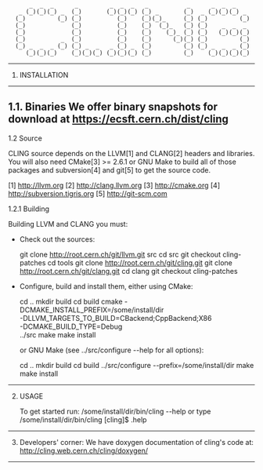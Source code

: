           _  _  _      _         _  _  _   _           _      _  _  _
       _ (_)(_)(_) _  (_)       (_)(_)(_) (_) _       (_)  _ (_)(_)(_) _
      (_)         (_) (_)          (_)    (_)(_)_     (_) (_)         (_)
      (_)             (_)          (_)    (_)  (_)_   (_) (_)    _  _  _
      (_)             (_)          (_)    (_)    (_)_ (_) (_)   (_)(_)(_)
      (_)          _  (_)          (_)    (_)      (_)(_) (_)         (_)
      (_) _  _  _ (_) (_) _  _   _ (_) _  (_)         (_) (_) _  _  _ (_)
         (_)(_)(_)    (_)(_)(_) (_)(_)(_) (_)         (_)    (_)(_)(_)(_)

--------------------------------------------------------------------------------

1. INSTALLATION 

--------------------------------------------------------------------------------
1.1. Binaries
   We offer binary snapshots for download at https://ecsft.cern.ch/dist/cling
--------------------------------------------------------------------------------
1.2 Source

   CLING source depends on the LLVM[1] and CLANG[2] headers and libraries.
You will also need CMake[3] >= 2.6.1 or GNU Make to build all of those
packages and subversion[4] and git[5] to get the source code.

   [1] http://llvm.org
   [2] http://clang.llvm.org
   [3] http://cmake.org
   [4] http://subversion.tigris.org
   [5] http://git-scm.com

1.2.1 Building

   Building LLVM and CLANG you must:

   * Check out the sources:

      git clone http://root.cern.ch/git/llvm.git src
      cd src
      git checkout cling-patches
      cd tools
      git clone http://root.cern.ch/git/cling.git
      git clone http://root.cern.ch/git/clang.git
      cd clang
      git checkout cling-patches

   * Configure, build and install them, either using CMake:

     cd ..
     mkdir build
     cd build
     cmake -DCMAKE_INSTALL_PREFIX=/some/install/dir \
           -DLLVM_TARGETS_TO_BUILD=CBackend\;CppBackend\;X86 \
           -DCMAKE_BUILD_TYPE=Debug \
           ../src
     make
     make install

     or GNU Make (see ../src/configure --help for all options):

     cd ..
     mkdir build
     cd build
     ../src/configure --prefix=/some/install/dir
     make
     make install
--------------------------------------------------------------------------------

2. USAGE

   To get started run: /some/install/dir/bin/cling --help
   or type
   /some/install/dir/bin/cling
   [cling]$ .help
--------------------------------------------------------------------------------
3. Developers' corner:
   We have doxygen documentation of cling's code at:
http://cling.web.cern.ch/cling/doxygen/
--------------------------------------------------------------------------------
